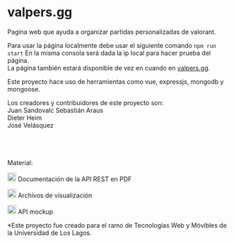 # valpers.gg 
Pagina web que ayuda a organizar partidas personalizadas de valorant.

Para usar la página localmente debe usar el siguiente comando
`npm run start`
En la misma consola será dada la ip local para hacer prueba del página.
<br/>
La página también estará disponible de vez en cuando en [valpers.gg](https://valpers.herokuapp.com/).

Este proyecto hace uso de herramientas como vue, expressjs, mongodb y mongoose.

Los creadores y contribuidores de este proyecto son:<br/>
Juan Sandovalc
Sebastián Araus<br/>
Dieter Heim<br/>
José Velásquez<br/>
<br/><br/><br/><br/>
Material:

<a title="Documentación API REST PDF" href="https://drive.google.com/file/d/1hGLb3Cx-U_Xzidvjl1QBXmiDAtP2pcnk/view?usp=sharing"><img src="http://www.ugelcp.gob.pe/assets/img/iconos/icono-pdf.png" alt="Documentación API REST" width="20" height="20"/></a>   Documentación de la API REST en PDF

<a title="Imagenes, bocetos y mockups visuales" href="https://drive.google.com/drive/folders/1_YqJD4KR7wAOTSrf14zK8uLj_ugnZOCb?usp=sharing"><img src="https://upload.wikimedia.org/wikipedia/commons/thumb/a/a1/Icons8_flat_folder.svg/2048px-Icons8_flat_folder.svg.png" alt="Imagenes, bocetos y mockups visuales" width="20" height="20"/></a>   Archivos de visualización

<a title="Clonar proyecto de mockapi" href="https://mockapi.io/clone/6341d50316ffb7e275d8acd8"><img src="http://todochido.weebly.com/uploads/5/9/6/9/59699625/3878084_orig.png" alt="Clonar proyecto de mockapi" width="20" height="20"/></a>   API mockup

*Este proyecto fue creado para el ramo de Tecnologías Web y Móvibles de la Universidad de Los Lagos.

[1]: https://drive.google.com/file/d/1YfqxyKQ3IlEuOzJiJX93Do5-AzdpdYiG/view?usp=sharing
